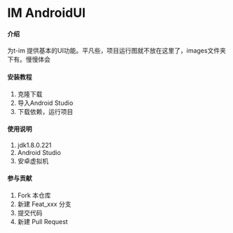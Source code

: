 # IM AndroidUI

#### 介绍
为t-im 提供基本的UI功能。平凡些，项目运行图就不放在这里了，images文件夹下有。慢慢体会


#### 安装教程

1.  克隆下载
2.  导入Android Studio
3.  下载依赖，运行项目

#### 使用说明

1.  jdk1.8.0.221
2.  Android Studio
3.  安卓虚拟机

#### 参与贡献

1.  Fork 本仓库
2.  新建 Feat_xxx 分支
3.  提交代码
4.  新建 Pull Request
